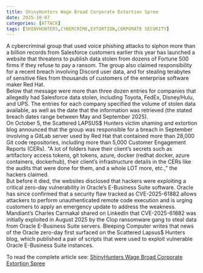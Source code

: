 ```yaml
---
title: ShinyHunters Wage Broad Corporate Extortion Spree
date: 2025-10-07
categories: [ATTACK]
tags: [SHINYHUNTERS,CYBERCRIME,EXTORTION,CORPORATE SECURITY]
---
```


A cybercriminal group that used voice phishing attacks to siphon more than a billion records from Salesforce customers earlier this year has launched a website that threatens to publish data stolen from dozens of Fortune 500 firms if they refuse to pay a ransom. The group also claimed responsibility for a recent breach involving Discord user data, and for stealing terabytes of sensitive files from thousands of customers of the enterprise software maker Red Hat.  
Below that message were more than three dozen entries for companies that allegedly had Salesforce data stolen, including Toyota, FedEx, Disney/Hulu, and UPS. The entries for each company specified the volume of stolen data available, as well as the date that the information was retrieved (the stated breach dates range between May and September 2025).  
On October 5, the Scattered LAPSUS$ Hunters victim shaming and extortion blog announced that the group was responsible for a breach in September involving a GitLab server used by Red Hat that contained more than 28,000 Git code repositories, including more than 5,000 Customer Engagement Reports (CERs). "A lot of folders have their client’s secrets such as artifactory access tokens, git tokens, azure, docker (redhat docker, azure containers, dockerhub), their client’s infrastructure details in the CERs like the audits that were done for them, and a whole LOT more, etc.," the hackers claimed.  
But before it died, the websites disclosed that hackers were exploiting a critical zero-day vulnerability in Oracle’s E-Business Suite software. Oracle has since confirmed that a security flaw tracked as CVE-2025-61882 allows attackers to perform unauthenticated remote code execution and is urging customers to apply an emergency update to address the weakness. Mandiant’s Charles Carmakal shared on LinkedIn that CVE-2025-61882 was initially exploited in August 2025 by the Clop ransomware gang to steal data from Oracle E-Business Suite servers. Bleeping Computer writes that news of the Oracle zero-day first surfaced on the Scattered Lapsus$ Hunters blog, which published a pair of scripts that were used to exploit vulnerable Oracle E-Business Suite instances.

To read the complete article see: [ShinyHunters Wage Broad Corporate Extortion Spree](https://krebsonsecurity.com/2025/10/shinyhunters-wage-broad-corporate-extortion-spree/) 

